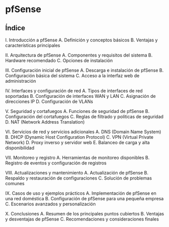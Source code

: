 # pfSense

## Índice

I. Introducción a pfSense
A. Definición y conceptos básicos
B. Ventajas y características principales

II. Arquitectura de pfSense
A. Componentes y requisitos del sistema
B. Hardware recomendado
C. Opciones de instalación

III. Configuración inicial de pfSense
A. Descarga e instalación de pfSense
B. Configuración básica del sistema
C. Acceso a la interfaz web de administración

IV. Interfaces y configuración de red
A. Tipos de interfaces de red soportadas
B. Configuración de interfaces WAN y LAN
C. Asignación de direcciones IP
D. Configuración de VLANs

V. Seguridad y cortafuegos
A. Funciones de seguridad de pfSense
B. Configuración del cortafuegos
C. Reglas de filtrado y políticas de seguridad
D. NAT (Network Address Translation)

VI. Servicios de red y servicios adicionales
A. DNS (Domain Name System)
B. DHCP (Dynamic Host Configuration Protocol)
C. VPN (Virtual Private Network)
D. Proxy inverso y servidor web
E. Balanceo de carga y alta disponibilidad

VII. Monitoreo y registro
A. Herramientas de monitoreo disponibles
B. Registro de eventos y configuración de registros

VIII. Actualizaciones y mantenimiento
A. Actualización de pfSense
B. Respaldo y restauración de configuraciones
C. Solución de problemas comunes

IX. Casos de uso y ejemplos prácticos
A. Implementación de pfSense en una red doméstica
B. Configuración de pfSense para una pequeña empresa
C. Escenarios avanzados y personalización

X. Conclusiones
A. Resumen de los principales puntos cubiertos
B. Ventajas y desventajas de pfSense
C. Recomendaciones y consideraciones finales

